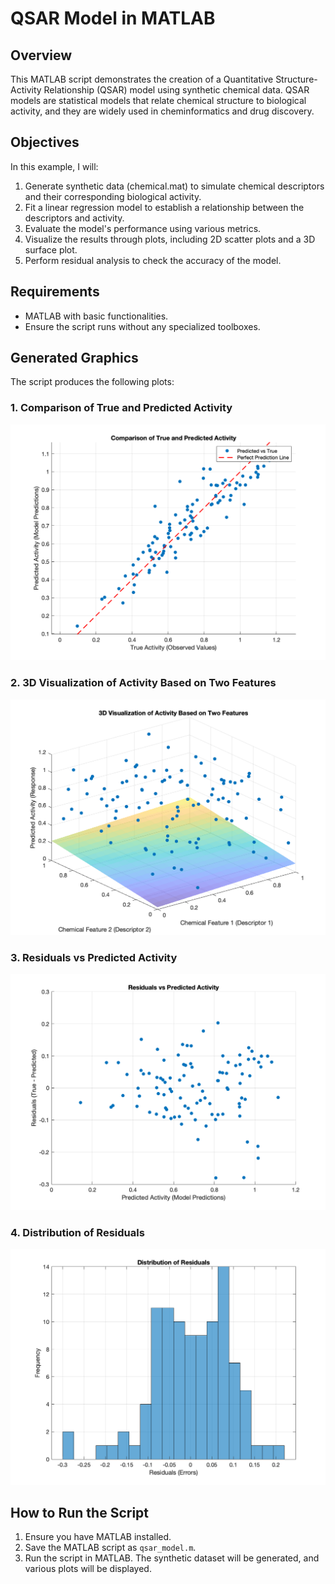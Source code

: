 # QSAR Model in MATLAB

## Overview
This MATLAB script demonstrates the creation of a Quantitative Structure-Activity Relationship (QSAR) model using synthetic chemical data. QSAR models are statistical models that relate chemical structure to biological activity, and they are widely used in cheminformatics and drug discovery.

## Objectives
In this example, I will:
1. Generate synthetic data (chemical.mat) to simulate chemical descriptors and their corresponding biological activity.
2. Fit a linear regression model to establish a relationship between the descriptors and activity.
3. Evaluate the model's performance using various metrics.
4. Visualize the results through plots, including 2D scatter plots and a 3D surface plot.
5. Perform residual analysis to check the accuracy of the model.

## Requirements
- MATLAB with basic functionalities.
- Ensure the script runs without any specialized toolboxes.

## Generated Graphics
The script produces the following plots:

### 1. Comparison of True and Predicted Activity
![Comparison of True and Predicted Activity](images/qsar_model_predictions.png)

### 2. 3D Visualization of Activity Based on Two Features
![3D Visualization of Activity](images/3D_visualization_activity.png)

### 3. Residuals vs Predicted Activity
![Residuals vs Predicted Activity](images/residuals_vs_predicted_activity.png)

### 4. Distribution of Residuals
![Distribution of Residuals](images/distribution_of_residuals.png)

## How to Run the Script
1. Ensure you have MATLAB installed.
2. Save the MATLAB script as `qsar_model.m`.
3. Run the script in MATLAB. The synthetic dataset will be generated, and various plots will be displayed.


